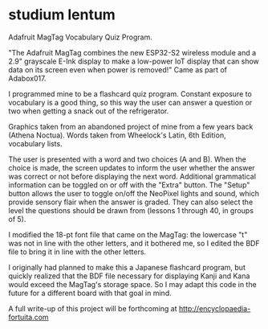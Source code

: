 # studium lentum
Adafruit MagTag Vocabulary Quiz Program.

"The Adafruit MagTag combines the new ESP32-S2 wireless module and a 2.9" grayscale E-Ink display to make a low-power IoT display that can show data on its screen even when power is removed!"  Came as part of Adabox017.

I programmed mine to be a flashcard quiz program.  Constant exposure to vocabulary is a good thing, so this way the user can answer a question or two when getting a snack out of the refrigerator. 

Graphics taken from an abandoned project of mine from a few years back (Athena Noctua).  Words taken from Wheelock's Latin, 6th Edition, vocabulary lists.

The user is presented with a word and two choices (A and B).  When the choice is made, the screen updates to inform the user whether the answer was correct or not before displaying the next word.  Additional grammatical information can be toggled on or off with the "Extra" button.  The "Setup" button allows the user to toggle on/off the NeoPixel lights and sound, which provide sensory flair when the answer is graded.  They can also select the level the questions should be drawn from (lessons 1 through 40, in groups of 5).

I modified the 18-pt font file that came on the MagTag: the lowercase "t" was not in line with the other letters, and it bothered me, so I edited the BDF file to bring it in line with the other letters.  

I originally had planned to make this a Japanese flashcard program, but quickly realized that the BDF file necessary for displaying Kanji and Kana would exceed the MagTag's storage space. So I may adapt this code in the future for a different board with that goal in mind.

A full write-up of this project will be forthcoming at http://encyclopaedia-fortuita.com
